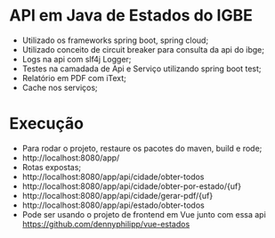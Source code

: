 # API em Java de Estados do IGBE
- Utilizado os frameworks spring boot, spring cloud;
- Utilizado conceito de circuit breaker para consulta da api do ibge;
- Logs na api com slf4j Logger;
- Testes na camadada de Api e Serviço utilizando spring boot test;
- Relatório em PDF com iText;
- Cache nos serviços;




# Execução
- Para rodar o projeto, restaure os pacotes do maven, build e rode;
- http://localhost:8080/app/
- Rotas expostas;
- http://localhost:8080/app/api/cidade/obter-todos
- http://localhost:8080/app/api/cidade/obter-por-estado/{uf}
- http://localhost:8080/app/api/cidade/gerar-pdf/{uf}
- http://localhost:8080/app/api/estado/obter-todos
- Pode ser usando o projeto de frontend em Vue junto com essa api https://github.com/dennyphilipp/vue-estados
